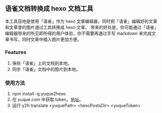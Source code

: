 ## 语雀文档转换成 hexo 文档工具

本工具目地是使用「语雀」作为 hexo 文章编辑器，同时把「语雀」编辑好的文章和文章里的图片通过工具转换成 hexo 文章。
带来的好处是，你可能通过「语雀」编辑器带来的所见即所得的用户体验，你不需要再通过手写 markdown 来完成文章书写，同时文章中插入图片更加方便。

### Features

1. 保存「语雀」上的文档到本地。
2. 同步「语雀」文档中的图片到本地。


### 使用方法
1. npm install -g yuque2hexo
1. 在 yuque.com 中获取 token。[地址](https://www.yuque.com/settings/tokens/new)。
2. 运行 y2h translate &lt;yuquePath&gt; &lt;hexoPostsDir&gt; &lt;yuqueToken&gt;